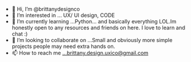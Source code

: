 - 👋 Hi, I’m @brittanydesignco
- 👀 I’m interested in ... UX/ UI design, CODE
- 🌱 I’m currently learning ...Python... and basically everything LOL.Im honestly open to any resources and friends on here. I love to learn and chat :)
- 💞️ I’m looking to collaborate on ...Small and obviously more simple projects people may need extra hands on. 
- 📫 How to reach me ...brittany.design.uxico@gmail.com

<!---
brittanydesignco/brittanydesignco is a ✨ special ✨ repository because its `README.md` (this file) appears on your GitHub profile.
You can click the Preview link to take a look at your changes.
--->
